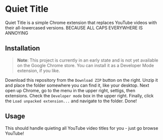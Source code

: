 # Quiet Title

Quiet Title is a simple Chrome extension that replaces YouTube videos with their all-lowercased versions. BECAUSE ALL CAPS EVERYWHERE IS ANNOYING

## Installation

> **Note**: This project is currently in an early state and is not yet available on the Google Chrome store. You can install it as a Developer Mode extension, if you like.

Download this repository from the `Download ZIP` button on the right. Unzip it and place the folder somewhere you can find it, like your desktop. Next open up Chrome, go to the menu in the upper right, settigs, then extensions. Check the `Developer mode` box in the upper right. Finally, click the `Load unpacked extension...` and navigate to the folder. Done!

## Usage

This should handle quieting all YouTube video titles for you - just go browse YouTube!
